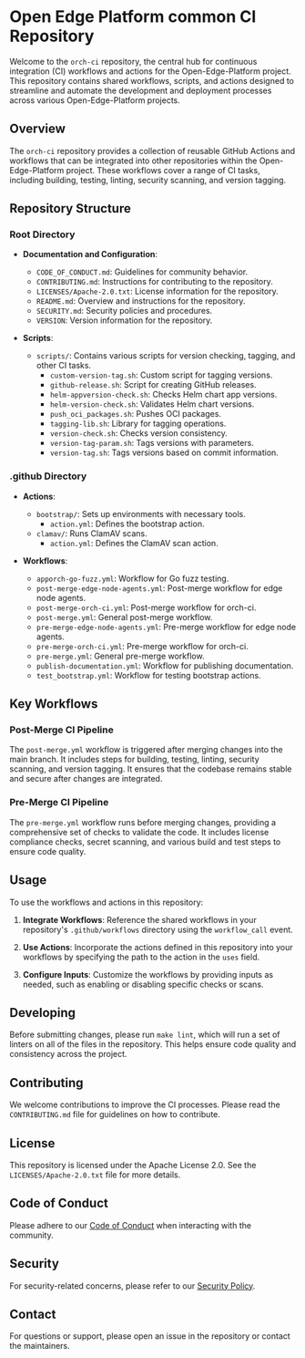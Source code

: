 # Open Edge Platform common CI Repository

Welcome to the `orch-ci` repository, the central hub for continuous integration (CI) workflows and actions for the Open-Edge-Platform project. This repository contains shared workflows, scripts, and actions designed to streamline and automate the development and deployment processes across various Open-Edge-Platform projects.

## Overview

The `orch-ci` repository provides a collection of reusable GitHub Actions and workflows that can be integrated into other repositories within the Open-Edge-Platform project. These workflows cover a range of CI tasks, including building, testing, linting, security scanning, and version tagging.

## Repository Structure

### Root Directory

- **Documentation and Configuration**:
  - `CODE_OF_CONDUCT.md`: Guidelines for community behavior.
  - `CONTRIBUTING.md`: Instructions for contributing to the repository.
  - `LICENSES/Apache-2.0.txt`: License information for the repository.
  - `README.md`: Overview and instructions for the repository.
  - `SECURITY.md`: Security policies and procedures.
  - `VERSION`: Version information for the repository.

- **Scripts**:
  - `scripts/`: Contains various scripts for version checking, tagging, and other CI tasks.
    - `custom-version-tag.sh`: Custom script for tagging versions.
    - `github-release.sh`: Script for creating GitHub releases.
    - `helm-appversion-check.sh`: Checks Helm chart app versions.
    - `helm-version-check.sh`: Validates Helm chart versions.
    - `push_oci_packages.sh`: Pushes OCI packages.
    - `tagging-lib.sh`: Library for tagging operations.
    - `version-check.sh`: Checks version consistency.
    - `version-tag-param.sh`: Tags versions with parameters.
    - `version-tag.sh`: Tags versions based on commit information.

### .github Directory

- **Actions**:
  - `bootstrap/`: Sets up environments with necessary tools.
    - `action.yml`: Defines the bootstrap action.
  - `clamav/`: Runs ClamAV scans.
    - `action.yml`: Defines the ClamAV scan action.

- **Workflows**:
  - `apporch-go-fuzz.yml`: Workflow for Go fuzz testing.
  - `post-merge-edge-node-agents.yml`: Post-merge workflow for edge node agents.
  - `post-merge-orch-ci.yml`: Post-merge workflow for orch-ci.
  - `post-merge.yml`: General post-merge workflow.
  - `pre-merge-edge-node-agents.yml`: Pre-merge workflow for edge node agents.
  - `pre-merge-orch-ci.yml`: Pre-merge workflow for orch-ci.
  - `pre-merge.yml`: General pre-merge workflow.
  - `publish-documentation.yml`: Workflow for publishing documentation.
  - `test_bootstrap.yml`: Workflow for testing bootstrap actions.

## Key Workflows

### Post-Merge CI Pipeline

The `post-merge.yml` workflow is triggered after merging changes into the main branch. It includes steps for building, testing, linting, security scanning, and version tagging. It ensures that the codebase remains stable and secure after changes are integrated.

### Pre-Merge CI Pipeline

The `pre-merge.yml` workflow runs before merging changes, providing a comprehensive set of checks to validate the code. It includes license compliance checks, secret scanning, and various build and test steps to ensure code quality.

## Usage

To use the workflows and actions in this repository:

1. **Integrate Workflows**: Reference the shared workflows in your repository's `.github/workflows` directory using the `workflow_call` event.

2. **Use Actions**: Incorporate the actions defined in this repository into your workflows by specifying the path to the action in the `uses` field.

3. **Configure Inputs**: Customize the workflows by providing inputs as needed, such as enabling or disabling specific checks or scans.

## Developing

Before submitting changes, please run `make lint`, which will run a set of linters on all of the files in the repository. This helps ensure code quality and consistency across the project.

## Contributing

We welcome contributions to improve the CI processes. Please read the `CONTRIBUTING.md` file for guidelines on how to contribute.

## License

This repository is licensed under the Apache License 2.0. See the `LICENSES/Apache-2.0.txt` file for more details.

## Code of Conduct

Please adhere to our [Code of Conduct](CODE_OF_CONDUCT.md) when interacting with the community.

## Security

For security-related concerns, please refer to our [Security Policy](SECURITY.md).

## Contact

For questions or support, please open an issue in the repository or contact the maintainers.